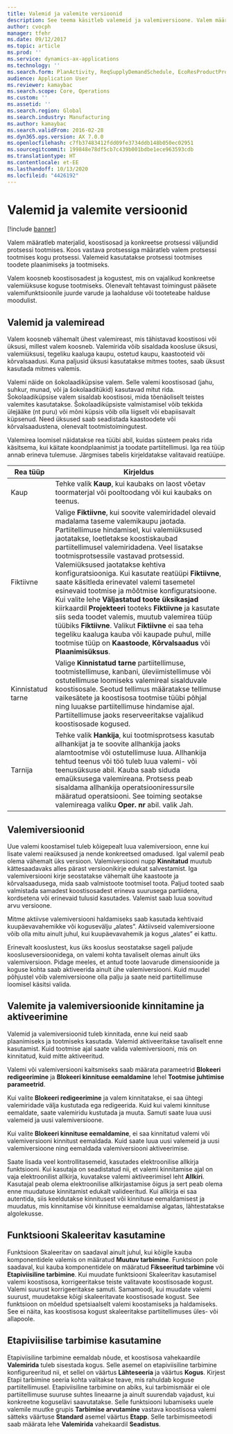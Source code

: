 ```yaml
---
title: Valemid ja valemite versioonid
description: See teema käsitleb valemeid ja valemiversioone. Valem määratleb materjalid, koostisosad ja konkreetse protsessi väljundid protsessi tootmises. Valemeid kasutatakse protsessi tootmises toodete plaanimiseks ja tootmiseks.
author: cvocph
manager: tfehr
ms.date: 09/12/2017
ms.topic: article
ms.prod: ''
ms.service: dynamics-ax-applications
ms.technology: ''
ms.search.form: PlanActivity, ReqSupplyDemandSchedule, EcoResProductProdTypeFormulaNoActiveFormulaFormPart
audience: Application User
ms.reviewer: kamaybac
ms.search.scope: Core, Operations
ms.custom: ''
ms.assetid: ''
ms.search.region: Global
ms.search.industry: Manufacturing
ms.author: kamaybac
ms.search.validFrom: 2016-02-28
ms.dyn365.ops.version: AX 7.0.0
ms.openlocfilehash: c7fb37483412fdd09fe3734ddb148b050ec02951
ms.sourcegitcommit: 199848e78df5cb7c439b001bdbe1ece963593cdb
ms.translationtype: HT
ms.contentlocale: et-EE
ms.lasthandoff: 10/13/2020
ms.locfileid: "4426192"
---
```

# <a name="formulas-and-formula-versions"></a>Valemid ja valemite versioonid

[!include [banner](../includes/banner.md)]

Valem määratleb materjalid, koostisosad ja konkreetse protsessi väljundid protsessi tootmises. Koos vastava protsessiga määratleb valem protsessi tootmises kogu protsessi. Valemeid kasutatakse protsessi tootmises toodete plaanimiseks ja tootmiseks.

Valem koosneb koostisosadest ja kogustest, mis on vajalikud konkreetse valemiüksuse koguse tootmiseks. Olenevalt tehtavast toimingust pääsete valemifunktsioonile juurde varude ja laohalduse või tooteteabe halduse moodulist.

## <a name="formulas-and-formula-lines"></a>Valemid ja valemiread
Valem koosneb vähemalt ühest valemireast, mis tähistavad koostisosi või üksusi, millest valem koosneb. Valemirida võib sisaldada koosluse üksusi, valemiüksusi, tegeliku kaaluga kaupu, ostetud kaupu, kaastooteid või kõrvalsaadusi. Kuna paljusid üksusi kasutatakse mitmes tootes, saab üksust kasutada mitmes valemis.

Valemi näide on šokolaadiküpsise valem. Selle valemi koostisosad (jahu, suhkur, munad, või ja šokolaaditükid) kasutavad mitut rida. Šokolaadiküpsise valem sisaldab koostisosi, mida tõenäoliselt teistes valemites kasutatakse. Šokolaadiküpsiste valmistamisel võib tekkida ülejääke (nt puru) või mõni küpsis võib olla liigselt või ebapiisavalt küpsenud. Need üksused saab seadistada kaastoodete või kõrvalsaadustena, olenevalt tootmistoimingutest.

Valemirea loomisel näidatakse rea tüübi abil, kuidas süsteem peaks rida käsitsema, kui käitate koondplaanimist ja toodate partiitellimusi. Iga rea tüüp annab erineva tulemuse. Järgmises tabelis kirjeldatakse valitavaid reatüüpe. 

| Rea tüüp     | Kirjeldus  |
|---------------|--------------|
| Kaup          | Tehke valik **Kaup**, kui kaubaks on laost võetav toormaterjal või pooltoodang või kui kaubaks on teenus. |
| Fiktiivne       | Valige **Fiktiivne**, kui soovite valemiridadel olevaid madalama taseme valemikaupu jaotada. Partiitellimuse hindamisel, kui valemiüksused jaotatakse, loetletakse koostiskaubad partiitellimusel valemiridadena. Veel lisatakse tootmisprotsessile vastavad protsessid. Valemiüksused jaotatakse kehtiva konfiguratsiooniga. Kui kasutate reatüüpi **Fiktiivne**, saate käsitleda erinevatel valemi tasemetel esinevaid tootmise ja mõõtmise konfiguratsioone. Kui valite lehe **Väljastatud toote üksikasjad** kiirkaardil **Projekteeri** tooteks **Fiktiivne** ja kasutate siis seda toodet valemis, muutub valemirea tüüp tüübiks **Fiktiivne**. Valikut **Fiktiivne** ei saa teha tegeliku kaaluga kauba või kaupade puhul, mille tootmise tüüp on **Kaastoode**, **Kõrvalsaadus** või **Plaanimisüksus**. |
| Kinnistatud tarne | Valige **Kinnistatud tarne** partiitellimuse, tootmistellimuse, kanbani, üleviimistellimuse või ostutellimuse loomiseks valemireal sisalduvale koostisosale. Seotud tellimus määratakse tellimuse vaikesätete ja koostisosa tootmise tüübi põhjal ning luuakse partiitellimuse hindamise ajal. Partiitellimuse jaoks reserveeritakse vajalikud koostisosade kogused. |
| Tarnija        | Tehke valik **Hankija**, kui tootmisprotsess kasutab allhankijat ja te soovite allhankija jaoks alamtootmise või ostutellimuse luua. Allhankija tehtud teenus või töö tuleb luua valemi- või teenusüksuse abil. Kauba saab siduda emaüksusega valemireana. Protsess peab sisaldama allhankija operatsiooniressursile määratud operatsiooni. See toiming seotakse valemireaga valiku **Oper. nr** abil. valik Jah. |

## <a name="formula-versions"></a>Valemiversioonid
Uue valemi koostamisel tuleb kõigepealt luua valemiversioon, enne kui lisate valemi reaüksused ja nende konkreetsed omadused. Igal valemil peab olema vähemalt üks versioon. Valemiversiooni nupp **Kinnitatud** muutub kättesaadavaks alles pärast versioonikirje edukat salvestamist. Iga valemiversiooni kirje seostatakse vähemalt ühe kaastoote ja kõrvalsaadusega, mida saab valmistoote tootmisel toota. Paljud tooted saab valmistada samadest koostisosadest erineva suurusega partiidena, kordsetena või erinevaid tulusid kasutades. Valemist saab luua soovitud arvu versioone.

Mitme aktiivse valemiversiooni haldamiseks saab kasutada kehtivaid kuupäevavahemikke või kogusevälju „alates”. Aktiivseid valemiversioone võib olla mitu ainult juhul, kui kuupäevavahemik ja kogus „alates” ei kattu.

Erinevalt kooslustest, kus üks kooslus seostatakse sageli paljude koosluseversioonidega, on valemi kohta tavaliselt olemas ainult üks valemiversioon. Pidage meeles, et antud toote laovarude dimensioonide ja koguse kohta saab aktiveerida ainult ühe valemiversiooni. Kuid muudel põhjustel võib valemiversioone olla palju ja saate neid partiitellimuse loomisel käsitsi valida.

## <a name="approve-and-activate-formulas-and-formula-versions"></a>Valemite ja valemiversioonide kinnitamine ja aktiveerimine
Valemid ja valemiversioonid tuleb kinnitada, enne kui neid saab plaanimiseks ja tootmiseks kasutada. Valemid aktiveeritakse tavaliselt enne kasutamist. Kuid tootmise ajal saate valida valemiversiooni, mis on kinnitatud, kuid mitte aktiveeritud.

Valemi või valemiversiooni kaitsmiseks saab määrata parameetrid **Blokeeri redigeerimine** ja **Blokeeri kinnituse eemaldamine** lehel **Tootmise juhtimise parameetrid**.

Kui valite **Blokeeri redigeerimine** ja valem kinnitatakse, ei saa ühtegi valemiridade välja kustutada ega redigeerida. Kuid kui valemi kinnituse eemaldate, saate valemiridu kustutada ja muuta. Samuti saate luua uusi valemeid ja uusi valemiversioone.

Kui valite **Blokeeri kinnituse eemaldamine**, ei saa kinnitatud valemi või valemiversiooni kinnitust eemaldada. Kuid saate luua uusi valemeid ja uusi valemiversioone ning eemaldada valemiversiooni aktiveerimise.

Saate lisada veel kontrollitasemeid, kasutades elektroonilise allkirja funktsiooni. Kui kasutaja on seadistatud nii, et valemi kinnitamise ajal on vaja elektroonilist allkirja, kuvatakse valemi aktiveerimisel leht **Allkiri**. Kasutajal peab olema elektroonilise allkirjastamise õigus ja sert peab olema enne muudatuse kinnitamist edukalt valideeritud. Kui allkirja ei saa autentida, siis keeldutakse kinnitusest või kinnituse eemaldamisest ja muudatus, mis kinnitamise või kinnituse eemaldamise algatas, lähtestatakse algolekusse.

## <a name="use-the-scalable-feature"></a>Funktsiooni Skaleeritav kasutamine
Funktsioon Skaleeritav on saadaval ainult juhul, kui kõigile kauba komponentidele valemis on määratud **Muutuv tarbimine**. Funktsioon pole saadaval, kui kauba komponentidele on määratud **Fikseeritud tarbimine** või **Etapiviisiline tarbimine**. Kui muudate funktsiooni Skaleeritav kasutamisel valemi koostisosa, korrigeeritakse teiste valitavate koostisosade kogust. Valemi suurust korrigeeritakse samuti. Samamoodi, kui muudate valemi suurust, muudetakse kõigi skaleeritavate koostisosade kogust. See funktsioon on mõeldud spetsiaalselt valemi koostamiseks ja haldamiseks. See ei näita, kas koostisosa kogust skaleeritakse partiitellimuses üles- või allapoole.

## <a name="use-step-consumption"></a>Etapiviisilise tarbimise kasutamine
Etapiviisiline tarbimine eemaldab nõude, et koostisosa vahekaardile **Valemirida** tuleb sisestada kogus. Selle asemel on etapiviisiline tarbimine konfigureeritud nii, et sellel on väärtus **Lähteseeria** ja väärtus **Kogus**. Kirjest Etapi tarbimine seeria kohta valitakse teave, mis rahuldab koguse partiitellimusel. Etapiviisiline tarbimine on abiks, kui tarbimismäär ei ole partiitellimuse suuruse suhtes lineaarne ja ainult suurendab vajadust, kui konkreetne koguselävi saavutatakse. Selle funktsiooni lubamiseks uuele valemile muutke grupis **Tarbimise arvutamine** vastava koostisosa valemi sätteks väärtuse **Standard** asemel väärtus **Etapp**. Selle tarbimismeetodi saab määrata lehe **Valemirida** vahekaardil **Seadistus**.
